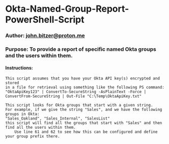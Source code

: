 # Okta-Named-Group-Report-PowerShell-Script
### Author: john.bitzer@proton.me
### Purpose: To provide a report of specific named Okta groups and the users within them.

#### Instructions:
    This script assumes that you have your Okta API key(s) encrypted and stored 
    in a file for retrieval using something like the following PS command:
    "OktaApiKey123" | ConvertTo-SecureString -AsPlainText -Force | ConvertFrom-SecureString | Out-File "C:\Temp\OktaApiKey.txt"

    This script looks for Okta groups that start with a given string. 
    For example, if we give the string "Sales", and we have the following groups in Okta:
    "Sales_Oakland", "Sales_Internal", "SalesList" 
    this script will find all the groups that start with "Sales" and then find all the users within them.
        Use line 61 and 62 to see how this can be configured and define your group prefix there.
